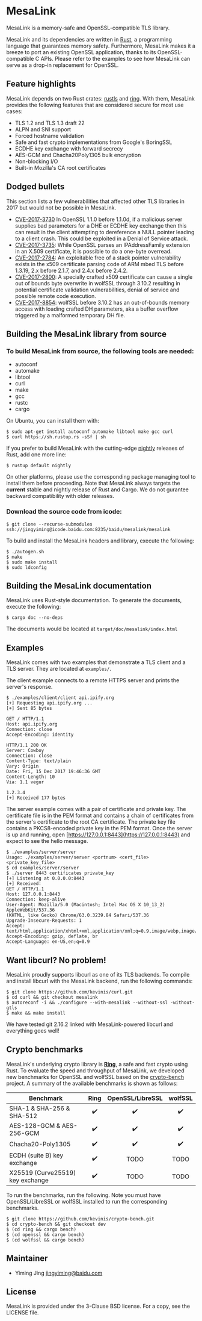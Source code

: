 # MesaLink
MesaLink is a memory-safe and OpenSSL-compatible TLS library.

MesaLink and its dependencies are written in [Rust](https://www.rust-lang.org),
a programming language that guarantees memory safety. Furthermore, MesaLink
makes it a breeze to port an existing OpenSSL application, thanks to its
OpenSSL-compatible C APIs. Please refer to the examples to see how MesaLink can
serve as a drop-in replacement for OpenSSL.

## Feature highlights

MesaLink depends on two Rust crates: [rustls](https://github.com/ctz/rustls) and
[ring](https://github.com/briansmith/ring). With them, MesaLink provides the
following features that are considered secure for most use cases:

* TLS 1.2 and TLS 1.3 draft 22
* ALPN and SNI support
* Forced hostname validation
* Safe and fast crypto implementations from Google's BoringSSL
* ECDHE key exchange with forward secrecy
* AES-GCM and Chacha20Poly1305 bulk encryption
* Non-blocking I/O
* Built-in Mozilla's CA root certificates

## Dodged bullets

This section lists a few vulnerabilities that affected other TLS libraries in
2017 but would not be possible in MesaLink.

* [CVE-2017-3730](https://www.cvedetails.com/cve/CVE-2017-3730/) In OpenSSL
  1.1.0 before 1.1.0d, if a malicious server supplies bad parameters for a DHE
  or ECDHE key exchange then this can result in the client attempting to
  dereference a NULL pointer leading to a client crash. This could be exploited
  in a Denial of Service attack.
* [CVE-2017-3735](https://www.cvedetails.com/cve/CVE-2017-3735/): While OpenSSL
  parses an IPAddressFamily extension in an X.509 certificate, it is possible to
  do a one-byte overread.
* [CVE-2017-2784](https://www.cvedetails.com/cve/CVE-2017-2784/): An exploitable
  free of a stack pointer vulnerability exists in the x509 certificate parsing
  code of ARM mbed TLS before 1.3.19, 2.x before 2.1.7, and 2.4.x before 2.4.2.
* [CVE-2017-2800](https://www.cvedetails.com/cve/CVE-2017-2800/): A specially
  crafted x509 certificate can cause a single out of bounds byte overwrite in
  wolfSSL through 3.10.2 resulting in potential certificate validation
  vulnerabilities, denial of service and possible remote code execution.
* [CVE-2017-8854](https://www.cvedetails.com/cve/CVE-2017-8854/): wolfSSL before
  3.10.2 has an out-of-bounds memory access with loading crafted DH parameters,
  aka a buffer overflow triggered by a malformed temporary DH file.

## Building the MesaLink library from source

### To build MesaLink from source, the following tools are needed:

  * autoconf
  * automake
  * libtool
  * curl
  * make
  * gcc
  * rustc
  * cargo

On Ubuntu, you can install them with:
```
$ sudo apt-get install autoconf automake libtool make gcc curl
$ curl https://sh.rustup.rs -sSf | sh
```

If you prefer to build MesaLink with the cutting-edge
[nightly](https://doc.rust-lang.org/1.13.0/book/nightly-rust.html) releases of
Rust, add one more line:

```
$ rustup default nightly
```
On other platforms, please use the corresponding package managing tool to
install them before proceeding. Note that MesaLink always targets the
**current** stable and nightly release of Rust and Cargo. We do not gurantee
backward compatibility with older releases.

### Download the source code from icode:
```
$ git clone --recurse-submodules ssh://jingyiming@icode.baidu.com:8235/baidu/mesalink/mesalink
```

To build and install the MesaLink headers and library, execute the following:
```
$ ./autogen.sh
$ make
$ sudo make install
$ sudo ldconfig
```

## Building the MesaLink documentation
MesaLink uses Rust-style documentation. To generate the documents, execute the following:

```
$ cargo doc --no-deps
```
The documents would be located at `target/doc/mesalink/index.html`


## Examples
MesaLink comes with two examples that demonstrate a TLS client and a TLS
server. They are located at `examples/`.

The client example connects to a remote HTTPS server and prints the server's
response.

```
$ ./examples/client/client api.ipify.org
[+] Requesting api.ipify.org ...
[+] Sent 85 bytes

GET / HTTP/1.1
Host: api.ipify.org
Connection: close
Accept-Encoding: identity

HTTP/1.1 200 OK
Server: Cowboy
Connection: close
Content-Type: text/plain
Vary: Origin
Date: Fri, 15 Dec 2017 19:46:36 GMT
Content-Length: 10
Via: 1.1 vegur

1.2.3.4
[+] Received 177 bytes
```

The server example comes with a pair of certificate and private key. The
certificate file is in the PEM format and contains a chain of certificates from
the server's certificate to the root CA certificate. The private key file
contains a PKCS8-encoded private key in the PEM format. Once the server is up
and running, open [https://127.0.0.1:8443](https://127.0.0.1:8443) and expect to
see the hello message. 

```
$ ./examples/server/server
Usage: ./examples/server/server <portnum> <cert_file> <private_key_file>
$ cd examples/server/server
$ ./server 8443 certificates private_key
[+] Listening at 0.0.0.0:8443
[+] Received:
GET / HTTP/1.1
Host: 127.0.0.1:8443
Connection: keep-alive
User-Agent: Mozilla/5.0 (Macintosh; Intel Mac OS X 10_13_2) AppleWebKit/537.36 
(KHTML, like Gecko) Chrome/63.0.3239.84 Safari/537.36
Upgrade-Insecure-Requests: 1
Accept: text/html,application/xhtml+xml,application/xml;q=0.9,image/webp,image/apng
Accept-Encoding: gzip, deflate, br
Accept-Language: en-US,en;q=0.9
```

## Want libcurl? No problem!
MesaLink proudly supports libcurl as one of its TLS backends. To compile and
install libcurl with the MesaLink backend, run the following commands:

```
$ git clone https://github.com/kevinis/curl.git
$ cd curl && git checkout mesalink
$ autoreconf -i && ./configure --with-mesalink --without-ssl -without-gtls
$ make && make install
```

We have tested git 2.16.2 linked with MesaLink-powered libcurl and everything goes
well!

## Crypto benchmarks
MesaLink's underlying crypto library is
[**Ring**](https://github.com/briansmith/ring), a safe and fast crypto using
Rust. To evaluate the speed and throughput of MesaLink, we developed new
benchmarks for OpenSSL and wolfSSL based on the
[crypto-bench](https://github.com/briansmith/crypto-bench) project. A summary of
the available benchmarks is shown as follows:

| Benchmark                           | Ring | OpenSSL/LibreSSL | wolfSSL |
| ----------------------------------- | :--: | :--------------: | :-----: |
| SHA-1 & SHA-256 & SHA-512           |  ✔️   |        ✔️         |    ✔️    |
| AES-128-GCM & AES-256-GCM           |  ✔️   |        ✔️         |    ✔️    |
| Chacha20-Poly1305                   |  ✔️   |        ✔️         |    ✔️    |
| ECDH (suite B) key exchange         |  ✔️   |       TODO       |  TODO   |
| X25519 (Curve25519) key exchange    |  ✔️   |       TODO       |  TODO   |

To run the benchmarks, run the following. Note you must have OpenSSL/LibreSSL or
wolfSSL installed to run the corresponding benchmarks.
```
$ git clone https://github.com/kevinis/crypto-bench.git
$ cd crypto-bench && git checkout dev
$ (cd ring && cargo bench)
$ (cd openssl && cargo bench)
$ (cd wolfssl && cargo bench)
```

## Maintainer

 * Yiming Jing <jingyiming@baidu.com>

## License
MesaLink is provided under the 3-Clause BSD license. For a copy, see the LICENSE
file.
